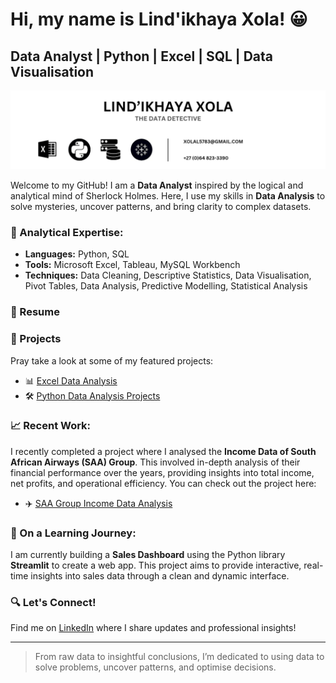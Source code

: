# Hi, my name is Lind'ikhaya Xola! 😀

## Data Analyst | Python | Excel | SQL | Data Visualisation 

<p align="center">
<img src="20241006_025152_0000.png">
</p>

Welcome to my GitHub! I am a **Data Analyst** inspired by the logical and analytical mind of Sherlock Holmes. Here, I use my skills in **Data Analysis** to solve mysteries, uncover patterns, and bring clarity to complex datasets.

### 🧠 Analytical Expertise:
- **Languages:** Python, SQL
- **Tools:** Microsoft Excel, Tableau, MySQL Workbench
- **Techniques:** Data Cleaning, Descriptive Statistics, Data Visualisation, Pivot Tables, Data Analysis, Predictive Modelling, Statistical Analysis

### 📃 Resume

### 📂 Projects
Pray take a look at some of my featured projects:

- 📊 [Excel Data Analysis](https://github.com/Xola-lab/Excel-Data-Analysis)  
- 🛠️ [Python Data Analysis Projects](https://github.com/Xola-lab/oibsip_taskno)

### 📈 Recent Work:
I recently completed a project where I analysed the **Income Data of South African Airways (SAA) Group**. This involved in-depth analysis of their financial performance over the years, providing insights into total income, net profits, and operational efficiency. You can check out the project here:

- ✈️ [SAA Group Income Data Analysis](https://github.com/Xola-lab/Excel-Analysis-of-SAA-Group)

### 🌱 On a Learning Journey:
I am currently building a **Sales Dashboard** using the Python library **Streamlit** to create a web app. This project aims to provide interactive, real-time insights into sales data through a clean and dynamic interface.

### 🔍 Let's Connect!
Find me on [LinkedIn](https://www.linkedin.com/in/lind-ikhaya-xola-a536b41b6) where I share updates and professional insights!

---

> From raw data to insightful conclusions, I’m dedicated to using data to solve problems, uncover patterns, and optimise decisions.
